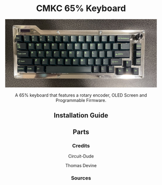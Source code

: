 <h1 align = "center"> CMKC 65% Keyboard</h1>

<p align = "center">
    <img src="Docs/Images/cmkc-keyboard1.jpg" width="500">
</p>

<p align = "center">
    A 65% keyboard that features a rotary encoder, OLED Screen and Programmable Firmware.
</p>


<h2 align = "center">
    <a src = "Docs/">Installation Guide</a>
</h2>

<h2 align = "center">
    <a src = "Docs/">Parts</a>
</h2>

<div>
    <h3 align = "center">Credits</h3>
    <div align = "center">
        <p> Circuit-Dude </p>
        <p> Thomas Devine </p>
    </div>
</div>

<h3 align = "center">
    <a src = "Docs/Sources">Sources</a>
</h2>
